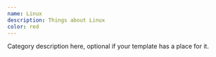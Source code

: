 ```yaml
---
name: Linux 
description: Things about Linux
color: red
---
```


Category description here, optional if your template has a place for it.
